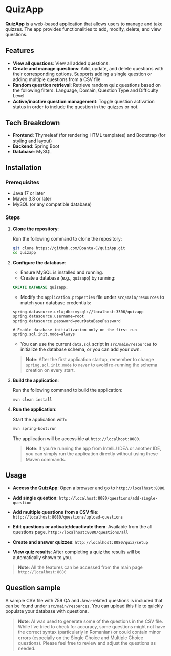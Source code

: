 # QuizApp

**QuizApp** is a web-based application that allows users to manage and take quizzes. The app provides functionalities to add, modify, delete, and view questions.

## Features

- **View all questions**: View all added questions.
- **Create and manage questions**: Add, update, and delete questions with their corresponding options. Supports adding a single question or adding multiple questions from a CSV file
- **Random question retrieval**: Retrieve random quiz questions based on the following filters: Language, Domain, Question Type and Difficulty Level
- **Active/inactive question management**: Toggle question activation status in order to include the question in the quizzes or not.

## Tech Breakdown

- **Frontend**: Thymeleaf (for rendering HTML templates) and Bootstrap (for styling and layout)
- **Backend**: Spring Boot
- **Database**: MySQL

## Installation

### Prerequisites

- Java 17 or later
- Maven 3.8 or later
- MySQL (or any compatible database)

### Steps

1. **Clone the repository**:

    Run the following command to clone the repository:
    ```bash
    git clone https://github.com/Boanta-C/quizApp.git
    cd quizapp
    ```

2. **Configure the database**:

    - Ensure MySQL is installed and running.
    - Create a database (e.g., `quizapp`) by running:
    ```sql
    CREATE DATABASE quizapp;
    ```
    - Modify the `application.properties` file under `src/main/resources` to match your database credentials:
    ```properties
    spring.datasource.url=jdbc:mysql://localhost:3306/quizapp
    spring.datasource.username=root
    spring.datasource.password=yourDataBasePassword

    # Enable database initialization only on the first run
    spring.sql.init.mode=always
    ```
    - You can use the current `data.sql` script in `src/main/resources` to initialize the database schema, or you can add your own.

   > **Note**: After the first application startup, remember to change `spring.sql.init.mode` to `never` to avoid re-running the schema creation on every start.
   
3. **Build the application**:

    Run the following command to build the application:
    ```bash
    mvn clean install
    ```

4. **Run the application**:

    Start the application with:
    ```bash
    mvn spring-boot:run
    ```
   
    The application will be accessible at `http://localhost:8080`.

   > **Note**: If you're running the app from IntelliJ IDEA or another IDE, you can simply run the application directly without using these Maven commands.

## Usage

- **Access the QuizApp**: Open a browser and go to `http://localhost:8080`.


- **Add single question**: `http://localhost:8080/questions/add-single-question`
- **Add multiple questions from a CSV file**: `http://localhost:8080/questions/upload-questions`
- **Edit questions or activate/deactivate them**: Available from the all questions page. `http://localhost:8080/questions/all`
- **Create and answer quizzes**: `http://localhost:8080/quiz/setup`
- **View quiz results**: After completing a quiz the results will be automatically shown to you.

> **Note**: All the features can be accessed from the main page `http://localhost:8080`



## Question sample
A sample CSV file with 759 QA and Java-related questions is included that can be found under `src/main/resources`. You can upload this file to quickly populate your database with questions.

> **Note**: AI was used to generate some of the questions in the CSV file. While I’ve tried to check for accuracy, some questions might not have the correct syntax (particularly in Romanian) or could contain minor errors (especially on the Single Choice and Multiple Choice questions). Please feel free to review and adjust the questions as needed. 
